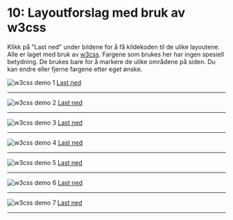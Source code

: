 # 10: Layoutforslag med bruk av w3css

Klikk på "Last ned" under bildene for å få kildekoden til de ulike layoutene. Alle er laget med bruk av [w3css](https://www.w3schools.com/w3css/). Fargene som brukes her har ingen spesiell betydning. De brukes bare for å markere de ulike områdene på siden. Du kan endre eller fjerne fargene etter eget ønske.

![w3css demo 1](https://raw.githubusercontent.com/fagstoff/IT1/master/Bilder/w3css-demo-1.png)
[Last ned](https://github.com/fagstoff/IT1/blob/master/Oppgaver/LK06/%40l%C3%B8sningsforslag/10-w3cssdemo-1.html)
<hr>

![w3css demo 2](https://raw.githubusercontent.com/fagstoff/IT1/master/Bilder/w3css-demo-2.png)
[Last ned](https://github.com/fagstoff/IT1/blob/master/Oppgaver/LK06/%40l%C3%B8sningsforslag/10-w3cssdemo-2.html)
<hr>

![w3css demo 3](https://raw.githubusercontent.com/fagstoff/IT1/master/Bilder/w3css-demo-3.png)
[Last ned](https://github.com/fagstoff/IT1/blob/master/Oppgaver/LK06/%40l%C3%B8sningsforslag/10-w3cssdemo-3.html)
<hr>

![w3css demo 4](https://raw.githubusercontent.com/fagstoff/IT1/master/Bilder/w3css-demo-4.png)
[Last ned](https://github.com/fagstoff/IT1/blob/master/Oppgaver/LK06/%40l%C3%B8sningsforslag/10-w3cssdemo-4.html)
<hr>

![w3css demo 5](https://raw.githubusercontent.com/fagstoff/IT1/master/Bilder/w3css-demo-5.png)
[Last ned](https://github.com/fagstoff/IT1/blob/master/Oppgaver/LK06/%40l%C3%B8sningsforslag/10-w3cssdemo-5.html)
<hr>

![w3css demo 6](https://raw.githubusercontent.com/fagstoff/IT1/master/Bilder/w3css-demo-6.png)
[Last ned](https://github.com/fagstoff/IT1/blob/master/Oppgaver/LK06/%40l%C3%B8sningsforslag/10-w3cssdemo-6.html)
<hr>

![w3css demo 7](https://raw.githubusercontent.com/fagstoff/IT1/master/Bilder/w3css-demo-7.png)
[Last ned](https://github.com/fagstoff/IT1/blob/master/Oppgaver/LK06/%40l%C3%B8sningsforslag/10-w3cssdemo-7.html)
<hr>
